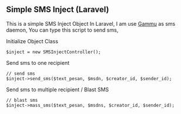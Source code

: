 ## Simple SMS Inject (Laravel)

This is a simple SMS Inject Object In Laravel, I am use [Gammu](https://wammu.eu/gammu/) as sms daemon, You can type this script to send sms,

Initialize Object Class

```
$inject = new SMSInjectController();

```

Send sms to one recipient

```
// send sms
$inject->send_sms($text_pesan, $msdn, $creator_id, $sender_id);

```

Send sms to multiple recipient / Blast SMS

```
// blast sms
$inject->mass_sms($text_pesan, $msdns, $creator_id, $sender_id); 

```
